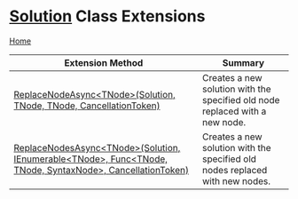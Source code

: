 <a name="_top"></a>

# [Solution](https://docs.microsoft.com/en-us/dotnet/api/microsoft.codeanalysis.solution) Class Extensions

[Home](../../../README.md#_top)

| Extension Method | Summary |
| ---------------- | ------- |
| [ReplaceNodeAsync\<TNode>(Solution, TNode, TNode, CancellationToken)](../../../Roslynator/WorkspaceExtensions/ReplaceNodeAsync-1/README.md#Roslynator_WorkspaceExtensions_ReplaceNodeAsync__1_Microsoft_CodeAnalysis_Solution___0___0_System_Threading_CancellationToken_) | Creates a new solution with the specified old node replaced with a new node\. |
| [ReplaceNodesAsync\<TNode>(Solution, IEnumerable\<TNode>, Func\<TNode, TNode, SyntaxNode>, CancellationToken)](../../../Roslynator/WorkspaceExtensions/ReplaceNodesAsync-1/README.md#Roslynator_WorkspaceExtensions_ReplaceNodesAsync__1_Microsoft_CodeAnalysis_Solution_System_Collections_Generic_IEnumerable___0__System_Func___0___0_Microsoft_CodeAnalysis_SyntaxNode__System_Threading_CancellationToken_) | Creates a new solution with the specified old nodes replaced with new nodes\. |

